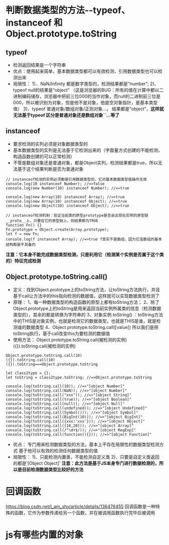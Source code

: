 # 判断数据类型的方法--typeof、instanceof 和 Object.prototype.toString
## typeof
* 检测返回结果是一个字符串
* 优点：使用起来简单，基本数据类型都可以有效检测，引用数据类型也可以检测出来
* 局限性：
1）、NaN/Infinity 都是数字类型的，检测结果都是“number”;
2)、typeof null的结果是“object”
（这是浏览器的BUG：所有的值在计算中都以二进制编码储存，浏览器中把前三位000的当作对象，而null的二进制前三位是000，所以被识别为对象，但是他不是对象，他是空对象指针，是基本类型值）
3)、typeof 普通对象/数组对象/正则对象...， 结果都是“object”，**这样就无法基于typeof 区分是普通对象还是数组对象``...等了**
## instanceof
* 要求检测的实列必须是对象数据类型的
* 基本数据类型的实列是无法基于它检测出来的（字面量方式创建的不能检测，构造函数创建的可以正常检测）
* 不管是数组对象还是普通对象，都是Object实列，检测结果都是true，所以无法基于这个结果判断是否为普通对象
```
// instanceof检测的实例必须都是引用数据类型的，它对基本数据类型值操作无效
console.log(10 instanceof Number); //=>false
console.log(new Number(10) instanceof Number); //=>true

console.log(new Array(10) instanceof Array); //=>true
console.log(new Array(10) instanceof Object); //=>true
console.log(new Object(10) instanceof Object); //=>true

// instanceof检测机制：验证当前类的原型prototype是否会出现在实例的原型链__proto__上，只要在它的原型链上，则结果都为TRUE
function Fn() {}
Fn.prototype = Object.create(Array.prototype);
let f = new Fn;
console.log(f instanceof Array); //=>true f其实不是数组，因为它连数组的基本结构都是不具备的 
```
**注意：它本身不能完成数据类型检测，只是利用它（检测某个实例是否属于这个类的）特征完成检测**
## Object.prototype.toString.call()
* 定义：找到Object.prototype上的toString方法，让toString方法执行，并且基于call让方法中的this指向检测的数据值，这样就可以实现数据类型检测了
* 原理：
1、每一种数据类型的构造函数的原型上都有toString方法；
2、除了Object.prototype上的toString是用来返回当前实例所属类的信息（检测数据类型的），其余的都是转换为字符串的
3、对象实例.toString() ：toString方法中的THIS是对象实例，也就是检测它的数据类型，也就是THIS是谁，就是检测谁的数据类型
4、Object.prototype.toString.call([value]) 所以我们是把toString执行，基于call改变this为要检测的数据值
* 使用方法：
Object.prototype.toString.call(被检测的实例)
({}).toString.call(被检测的实例)
```
Object.prototype.toString.call(10)
({}).toString.call(10)
({}).toString===Object.prototype.toString
```
```
let class2type = {};
let toString = class2type.toString; //=>Object.prototype.toString

console.log(toString.call(10)); //=>"[object Number]"
console.log(toString.call(NaN)); //=>"[object Number]"
console.log(toString.call("xxx")); //=>"[object String]"
console.log(toString.call(true)); //=>"[object Boolean]"
console.log(toString.call(null)); //=>"[object Null]"
console.log(toString.call(undefined)); //=>"[object Undefined]"
console.log(toString.call(Symbol())); //=>"[object Symbol]"
console.log(toString.call(BigInt(10))); //=>"[object BigInt]"
console.log(toString.call({xxx:'xxx'})); //=>"[object Object]"
console.log(toString.call([10,20])); //=>"[object Array]"
console.log(toString.call(/^\d+$/)); //=>"[object RegExp]"
console.log(toString.call(function(){})); //=>"[object Function]" 
```
* 优点：
专门用来检测数据类型的方法，基本上不存在局限性的数据类型检测方式
基于他可以有效的检测任何数据类型的值
* 局限性：
1)、只能检测内置类，不能检测自定义类
2)、只要是自定义类返回的都是‘[Object Object]’
**注意：此方法是基于JS本身专门进行数据检测的，所以是目前检测数据类型比较好的方法**
# 回调函数
https://blog.csdn.net/I_am_shy/article/details/136476455
回调函数是一种特殊的函数，它作为参数传递给另一个函数，并在被调用函数执行完毕后被调用
# js有哪些内置的对象